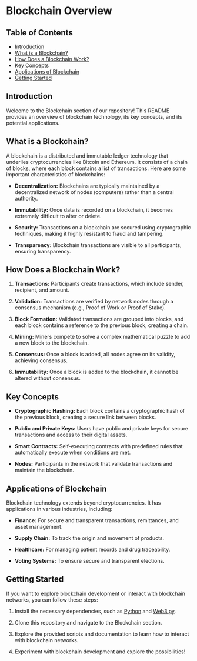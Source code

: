 # Blockchain Overview

## Table of Contents

- [Introduction](#introduction)
- [What is a Blockchain?](#what-is-a-blockchain)
- [How Does a Blockchain Work?](#how-does-a-blockchain-work)
- [Key Concepts](#key-concepts)
- [Applications of Blockchain](#applications-of-blockchain)
- [Getting Started](#getting-started)

## Introduction

Welcome to the Blockchain section of our repository! This README provides an overview of blockchain technology, its key concepts, and its potential applications.

## What is a Blockchain?

A blockchain is a distributed and immutable ledger technology that underlies cryptocurrencies like Bitcoin and Ethereum. It consists of a chain of blocks, where each block contains a list of transactions. Here are some important characteristics of blockchains:

- **Decentralization:** Blockchains are typically maintained by a decentralized network of nodes (computers) rather than a central authority.

- **Immutability:** Once data is recorded on a blockchain, it becomes extremely difficult to alter or delete.

- **Security:** Transactions on a blockchain are secured using cryptographic techniques, making it highly resistant to fraud and tampering.

- **Transparency:** Blockchain transactions are visible to all participants, ensuring transparency.

## How Does a Blockchain Work?

1. **Transactions:** Participants create transactions, which include sender, recipient, and amount.

2. **Validation:** Transactions are verified by network nodes through a consensus mechanism (e.g., Proof of Work or Proof of Stake).

3. **Block Formation:** Validated transactions are grouped into blocks, and each block contains a reference to the previous block, creating a chain.

4. **Mining:** Miners compete to solve a complex mathematical puzzle to add a new block to the blockchain.

5. **Consensus:** Once a block is added, all nodes agree on its validity, achieving consensus.

6. **Immutability:** Once a block is added to the blockchain, it cannot be altered without consensus.


## Key Concepts

- **Cryptographic Hashing:** Each block contains a cryptographic hash of the previous block, creating a secure link between blocks.

- **Public and Private Keys:** Users have public and private keys for secure transactions and access to their digital assets.

- **Smart Contracts:** Self-executing contracts with predefined rules that automatically execute when conditions are met.

- **Nodes:** Participants in the network that validate transactions and maintain the blockchain.

## Applications of Blockchain

Blockchain technology extends beyond cryptocurrencies. It has applications in various industries, including:

- **Finance:** For secure and transparent transactions, remittances, and asset management.

- **Supply Chain:** To track the origin and movement of products.

- **Healthcare:** For managing patient records and drug traceability.

- **Voting Systems:** To ensure secure and transparent elections.

## Getting Started

If you want to explore blockchain development or interact with blockchain networks, you can follow these steps:

1. Install the necessary dependencies, such as [Python](https://www.python.org/downloads/) and [Web3.py](https://web3py.readthedocs.io/en/stable/).

2. Clone this repository and navigate to the Blockchain section.

3. Explore the provided scripts and documentation to learn how to interact with blockchain networks.

4. Experiment with blockchain development and explore the possibilities!
